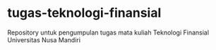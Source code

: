# tugas-teknologi-finansial
Repository untuk pengumpulan tugas mata kuliah Teknologi Finansial Universitas Nusa Mandiri
